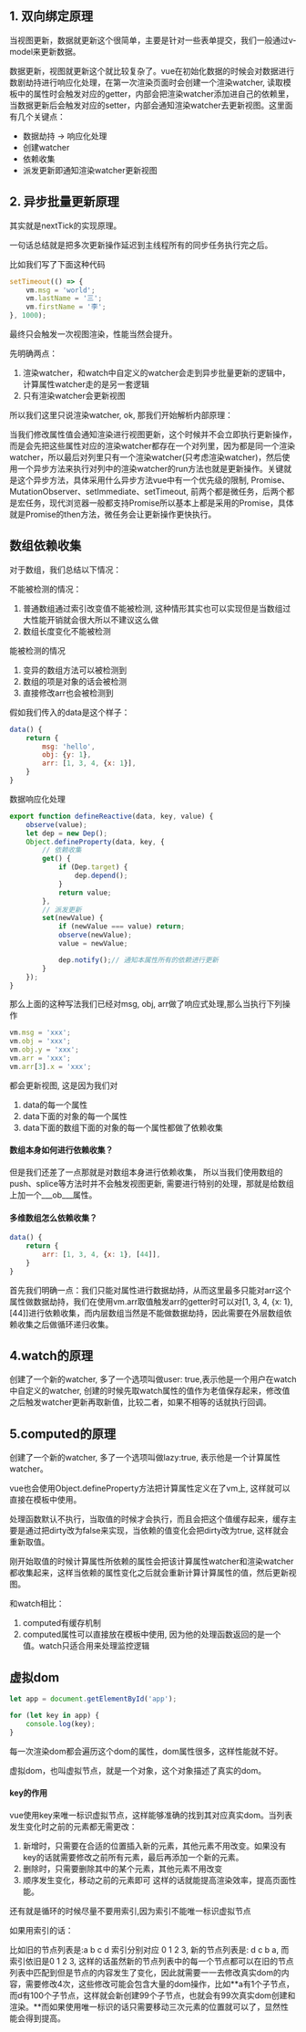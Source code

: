 ## 1. 双向绑定原理

当视图更新，数据就更新这个很简单，主要是针对一些表单提交，我们一般通过v-model来更新数据。

数据更新，视图就更新这个就比较复杂了。vue在初始化数据的时候会对数据进行数剧劫持进行响应化处理，在第一次渲染页面时会创建一个渲染watcher, 读取模板中的属性时会触发对应的getter，内部会把渲染watcher添加进自己的依赖里，当数据更新后会触发对应的setter，内部会通知渲染watcher去更新视图。这里面有几个关键点：
  
-  数据劫持 -> 响应化处理
-  创建watcher
-  依赖收集
-  派发更新即通知渲染watcher更新视图

## 2. 异步批量更新原理

其实就是nextTick的实现原理。
   
一句话总结就是把多次更新操作延迟到主线程所有的同步任务执行完之后。

比如我们写了下面这种代码
```js
setTimeout(() => {
	vm.msg = 'world';
	vm.lastName = '三';
	vm.firstName = '李';
}, 1000);

```
最终只会触发一次视图渲染，性能当然会提升。

先明确两点：
1. 渲染watcher，和watch中自定义的watcher会走到异步批量更新的逻辑中，计算属性watcher走的是另一套逻辑
2. 只有渲染watcher会更新视图

所以我们这里只说渲染watcher, ok, 那我们开始解析内部原理：

当我们修改属性值会通知渲染进行视图更新，这个时候并不会立即执行更新操作，而是会先把这些属性对应的渲染watcher都存在一个对列里，因为都是同一个渲染watcher，所以最后对列里只有一个渲染watcher(只考虑渲染watcher)，然后使用一个异步方法来执行对列中的渲染watcher的run方法也就是更新操作。关键就是这个异步方法，具体采用什么异步方法vue中有一个优先级的限制, Promise、MutationObserver、setImmediate、setTimeout, 前两个都是微任务，后两个都是宏任务，现代浏览器一般都支持Promise所以基本上都是采用的Promise，具体就是Promise的then方法，微任务会让更新操作更快执行。


## 数组依赖收集

对于数组，我们总结以下情况：

不能被检测的情况：
   1. 普通数组通过索引改变值不能被检测, 这种情形其实也可以实现但是当数组过大性能开销就会很大所以不建议这么做
   2. 数组长度变化不能被检测 

能被检测的情况
   1. 变异的数组方法可以被检测到
   2. 数组的项是对象的话会被检测
   3. 直接修改arr也会被检测到

假如我们传入的data是这个样子：
```js
data() {
	return {
		msg: 'hello',
		obj: {y: 1},
		arr: [1, 3, 4, {x: 1}],
	}
}
```
数据响应化处理
```js
export function defineReactive(data, key, value) {
	observe(value); 
	let dep = new Dep();
	Object.defineProperty(data, key, { 
		// 依赖收集
		get() {
			if (Dep.target) {
				dep.depend();
			}
			return value;
		},
		// 派发更新
		set(newValue) {
			if (newValue === value) return;
			observe(newValue);
			value = newValue;

			dep.notify();// 通知本属性所有的依赖进行更新
		}
	});
}
```
那么上面的这种写法我们已经对msg, obj, arr做了响应式处理,那么当执行下列操作
```js
vm.msg = 'xxx';
vm.obj = 'xxx';
vm.obj.y = 'xxx';
vm.arr = 'xxx';
vm.arr[3].x = 'xxx';
```
都会更新视图, 这是因为我们对
   1. data的每一个属性
   2. data下面的对象的每一个属性
   3. data下面的数组下面的对象的每一个属性都做了依赖收集

#### 数组本身如何进行依赖收集？
但是我们还差了一点那就是对数组本身进行依赖收集， 所以当我们使用数组的push、splice等方法时并不会触发视图更新, 需要进行特别的处理，那就是给数组上加一个___ob___属性。

#### 多维数组怎么依赖收集？

```js
data() {
	return {
		arr: [1, 3, 4, {x: 1}, [44]],
	}
}
```
首先我们明确一点：我们只能对属性进行数据劫持，从而这里最多只能对arr这个属性做数据劫持，我们在使用vm.arr取值触发arr的getter时可以对[1, 3, 4, {x: 1}, [44]]进行依赖收集，而内层数组当然是不能做数据劫持，因此需要在外层数组依赖收集之后做循环递归收集。


## 4.watch的原理

创建了一个新的watcher, 多了一个选项叫做user: true,表示他是一个用户在watch中自定义的watcher, 创建的时候先取watch属性的值作为老值保存起来，修改值之后触发watcher更新再取新值，比较二者，如果不相等的话就执行回调。

## 5.computed的原理

创建了一个新的watcher, 多了一个选项叫做lazy:true, 表示他是一个计算属性watcher。

vue也会使用Object.defineProperty方法把计算属性定义在了vm上, 这样就可以直接在模板中使用。

处理函数默认不执行，当取值的时候才会执行，而且会把这个值缓存起来，缓存主要是通过把dirty改为false来实现，当依赖的值变化会把dirty改为true, 这样就会重新取值。

刚开始取值的时候计算属性所依赖的属性会把该计算属性watcher和渲染watcher都收集起来，这样当依赖的属性变化之后就会重新计算计算属性的值，然后更新视图。

和watch相比：
   1. computed有缓存机制
   2. computed属性可以直接放在模板中使用, 因为他的处理函数返回的是一个值。watch只适合用来处理监控逻辑

## 虚拟dom

```js
let app = document.getElementById('app');

for (let key in app) {
	console.log(key);
}

```
每一次渲染dom都会遍历这个dom的属性，dom属性很多，这样性能就不好。

虚拟dom，也叫虚拟节点，就是一个对象，这个对象描述了真实的dom。

#### key的作用
vue使用key来唯一标识虚拟节点，这样能够准确的找到其对应真实dom。当列表发生变化时之前的元素都无需更改：
1. 新增时，只需要在合适的位置插入新的元素，其他元素不用改变。如果没有key的话就需要修改之前所有元素，最后再添加一个新的元素。
2. 删除时，只需要删除其中的某个元素，其他元素不用改变
3. 顺序发生变化，移动之前的元素即可
这样的话就能提高渲染效率，提高页面性能。

还有就是循环的时候尽量不要用索引,因为索引不能唯一标识虚拟节点

如果用索引的话：

比如旧的节点列表是:a b c d 索引分别对应 0 1 2 3, 新的节点列表是: d c b a, 而索引依旧是0 1 2 3, 这样的话虽然新的节点列表中的每一个节点都可以在旧的节点列表中匹配到但是节点的内容发生了变化，因此就需要一一去修改真实dom的内容，需要修改4次，这些修改可能会包含大量的dom操作，比如**a有1个子节点，而d有100个子节点，这样就会新创建99个子节点，也就会有99次真实dom创建和渲染。**而如果使用唯一标识的话只需要移动三次元素的位置就可以了，显然性能会得到提高。

